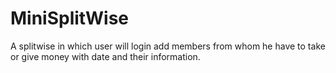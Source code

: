 # MiniSplitWise
A splitwise in which user will login add members from whom he have to take or give money with date and their information.
